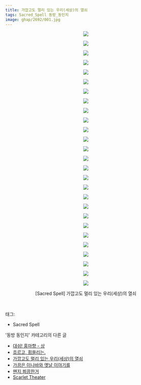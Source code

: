 ```yaml
---
title: 가깝고도 멀리 있는 우리(세상)의 열쇠
tags: Sacred_Spell 동방_동인지
image: ghap/2692/001.jpg
---
```

<div class="article">
<p style="text-align: center; clear: none; float: none;"><img src="{{ site.nasurl }}/ghap/2692/001.jpg"/></p>
<p style="text-align: center; clear: none; float: none;"><img src="{{ site.nasurl }}/ghap/2692/002.jpg"/></p>
<p style="text-align: center; clear: none; float: none;"><img src="{{ site.nasurl }}/ghap/2692/003.jpg"/></p>
<p style="text-align: center; clear: none; float: none;"><img src="{{ site.nasurl }}/ghap/2692/004.jpg"/></p>
<p style="text-align: center; clear: none; float: none;"><img src="{{ site.nasurl }}/ghap/2692/005.jpg"/></p>
<p style="text-align: center; clear: none; float: none;"><img src="{{ site.nasurl }}/ghap/2692/006.jpg"/></p>
<p style="text-align: center; clear: none; float: none;"><img src="{{ site.nasurl }}/ghap/2692/007.jpg"/></p>
<p style="text-align: center; clear: none; float: none;"><img src="{{ site.nasurl }}/ghap/2692/008.jpg"/></p>
<p style="text-align: center; clear: none; float: none;"><img src="{{ site.nasurl }}/ghap/2692/009.jpg"/></p>
<p style="text-align: center; clear: none; float: none;"><img src="{{ site.nasurl }}/ghap/2692/010.jpg"/></p>
<p style="text-align: center; clear: none; float: none;"><img src="{{ site.nasurl }}/ghap/2692/011.jpg"/></p>
<p style="text-align: center; clear: none; float: none;"><img src="{{ site.nasurl }}/ghap/2692/012.jpg"/></p>
<p style="text-align: center; clear: none; float: none;"><img src="{{ site.nasurl }}/ghap/2692/013.jpg"/></p>
<p style="text-align: center; clear: none; float: none;"><img src="{{ site.nasurl }}/ghap/2692/014.jpg"/></p>
<p style="text-align: center; clear: none; float: none;"><img src="{{ site.nasurl }}/ghap/2692/015.jpg"/></p>
<p style="text-align: center; clear: none; float: none;"><img src="{{ site.nasurl }}/ghap/2692/016.jpg"/></p>
<p style="text-align: center; clear: none; float: none;"><img src="{{ site.nasurl }}/ghap/2692/017.jpg"/></p>
<p style="text-align: center; clear: none; float: none;"><img src="{{ site.nasurl }}/ghap/2692/018.jpg"/></p>
<p style="text-align: center; clear: none; float: none;"><img src="{{ site.nasurl }}/ghap/2692/019.jpg"/></p>
<p style="text-align: center; clear: none; float: none;"><img src="{{ site.nasurl }}/ghap/2692/020.jpg"/></p>
<p style="text-align: center; clear: none; float: none;"><img src="{{ site.nasurl }}/ghap/2692/021.jpg"/></p>
<p style="text-align: center; clear: none; float: none;"><img src="{{ site.nasurl }}/ghap/2692/022.jpg"/></p>
<p style="text-align: center; clear: none; float: none;"><img src="{{ site.nasurl }}/ghap/2692/023.jpg"/></p>
<p style="text-align: center; clear: none; float: none;"><img src="{{ site.nasurl }}/ghap/2692/024.jpg"/></p>
<p style="text-align: center; clear: none; float: none;"><img src="{{ site.nasurl }}/ghap/2692/025.jpg"/></p>
<p style="text-align: center; clear: none; float: none;"><img src="{{ site.nasurl }}/ghap/2692/026.jpg"/></p>
<p style="text-align: center; clear: none; float: none;"><img src="{{ site.nasurl }}/ghap/2692/027.jpg"/></p>
<p style="text-align: center; clear: none; float: none;">[Sacred Spell] 가깝고도 멀리 있는 우리(세상)의 열쇠</p>
<p><br/></p>
</div><div class="tagTrail">
<p>태그: </p>
<ul>
<li>Sacred Spell</li>
</ul>
</div><div class="another">
<p>'동방 동인지' 카테고리의 다른 글</p>
<ul>
<li><a href="/2016-10-30-ghap_2694">대쉬! 홍마향 - 상</a></li>
<li><a href="/2016-10-30-ghap_2693">흐르고, 휩쓸리는.</a></li>
<li><a href="/2016-10-30-ghap_2692">가깝고도 멀리 있는 우리(세상)의 열쇠</a></li>
<li><a href="/2016-10-30-ghap_2691">가끔은 이나바와 옛날 이야기를</a></li>
<li><a href="/2016-10-26-ghap_2689">왠지 쬐끔한거</a></li>
<li><a href="/2016-10-26-ghap_2688">Scarlet Theater</a></li>
</ul>
</div><div class="cb_module cb_fluid">
<div class="cb_wrt cb_profile">
</div><!-- commentList close -->
</div>